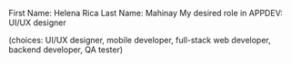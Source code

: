 First Name: Helena Rica
Last Name: Mahinay
My desired role in APPDEV: UI/UX designer

 (choices: UI/UX designer, mobile developer, full-stack web developer, backend developer, QA tester)
